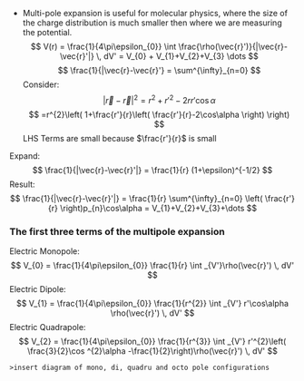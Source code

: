 - Multi-pole expansion is useful for molecular physics, where the size of the charge distribution is much smaller then where we are measuring the potential.
$$
V(r) = \frac{1}{4\pi\epsilon_{0}} \int \frac{\rho(\vec{r}')}{|\vec{r}-\vec{r}'|} \, dV' = V_{0} + V_{1}+V_{2}+V_{3} \dots
$$
$$
\frac{1}{|\vec{r}-\vec{r}'} = \sum^{\infty}_{n=0} 
$$
Consider: 
$$
|\vec{r}-\vec{r}|^{2} = r^{2}+{r}'^{2}-2r r' \cos\alpha
$$
$$
=r^{2}\left( 1+\frac{r'}{r}\left( \frac{r'}{r}-2\cos\alpha \right) \right)
$$
LHS Terms are small because $\frac{r'}{r}$ is small

Expand: 
$$
\frac{1}{|\vec{r}-\vec{r}'|} = \frac{1}{r} (1+\epsilon)^{-1/2}
$$
Result: 
$$
\frac{1}{|\vec{r}-\vec{r}'|} = \frac{1}{r} \sum^{\infty}_{n=0} \left( \frac{r'}{r} \right)p_{n}\cos\alpha = V_{1}+V_{2}+V_{3}+\dots
$$
### The first three terms of the multipole expansion
Electric Monopole:
$$
V_{0} =  \frac{1}{4\pi\epsilon_{0}} \frac{1}{r} \int _{V'}\rho(\vec{r}') \, dV'
$$
Electric Dipole: 
$$
V_{1} = \frac{1}{4\pi\epsilon_{0}} \frac{1}{r^{2}} \int _{V'} r'\cos\alpha \rho(\vec{r}') \, dV' 
$$
Electric Quadrapole:
$$
	V_{2} = \frac{1}{4\pi\epsilon_{0}} \frac{1}{r^{3}} \int _{V'} r'^{2}\left( \frac{3}{2}\cos ^{2}\alpha -\frac{1}{2}\right)\rho(\vec{r}') \, dV'
$$

	>insert diagram of mono, di, quadru and octo pole configurations





